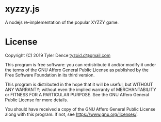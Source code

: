 # xyzzy.js
A nodejs re-implementation of the popular XYZZY game.

# License
Copyright (C) 2019 Tyler Dence <tyzoid.d@gmail.com>

This program is free software: you can redistribute it and/or modify
it under the terms of the GNU Affero General Public License as published
by the Free Software Foundation in its third version.

This program is distributed in the hope that it will be useful,
but WITHOUT ANY WARRANTY; without even the implied warranty of
MERCHANTABILITY or FITNESS FOR A PARTICULAR PURPOSE.  See the
GNU Affero General Public License for more details.

You should have received a copy of the GNU Affero General Public License
along with this program.  If not, see <https://www.gnu.org/licenses/>.
